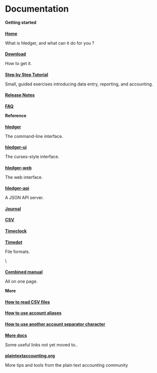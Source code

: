 # Documentation

<style>
h4 {
margin-bottom:0.2em;
}
/*div.col-sm-5 { border:thin solid gray; }*/
</style>

<div class="container">
<div class="row">
<div class="col-sm-3">

**Getting started**

#### [Home](index.html)
What is hledger, and what can it do for you ?

#### [Download](download.html)
How to get it.

#### [Step by Step Tutorial](step-by-step.html)
Small, guided exercises introducing data entry, reporting, and accounting.

#### [Release Notes](release-notes.html)

#### [FAQ](faq.html)

</div>
<div class="col-sm-3">

**Reference**

#### [hledger](hledger.html)
The command-line interface.
<!-- , with detailed reports. -->

#### [hledger-ui](hledger-ui.html)
The curses-style interface.
<!-- , for quick exploration. -->

#### [hledger-web](hledger-web.html)
The web interface.
<!-- , for personal/shared browsing & data entry. -->

#### [hledger-api](hledger-api.html)
A JSON API server.
<!-- , for building client-side apps. -->

#### [Journal](journal.html)
<!-- hledger's primary data format, representing a general journal. -->

#### [CSV](csv.html)
<!-- How hledger reads Comma Separated Value data. -->

#### [Timeclock](timeclock.html)
<!-- Timeclock format, a sequence of clock-in/clock-out records. -->

#### [Timedot](timedot.html)
<!-- Timedot format, an alternative time logging format. -->
File formats.

\


#### [Combined manual](manual.html)
All on one page.

</div>
<div class="col-sm-3">

**More**

#### [How to read CSV files](how-to-read-csv-files.html)

#### [How to use account aliases](how-to-use-account-aliases.html)

#### [How to use another account separator character](how-to-use-another-account-separator-character.html)

#### [More docs](more-docs.html)
Some useful links not yet moved to..

#### [plaintextaccounting.org](http://plaintextaccounting.org)
More tips and tools from the plain text accounting community

</div>
</div>
</div>
